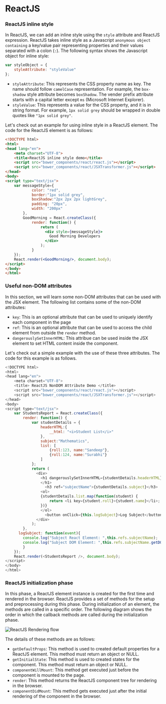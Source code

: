 # ReactJS

### ReactJS inline style

In ReactJS, we can add an inline style using the `style` attribute and ReactJS expression. ReactJS takes inline style as a Javascript `anonymous object containing` a key/value pair representing properties and their values separated with a colon (`:`). The following syntax shows the Javascript object for inline style:

```javascript
var styleObject = {
    styleAttribute: "styleValue"
};
```
* `styleAttribute`: This represents the CSS property name as key. The name should follow `camelCase` representation. For example, the `box-shadow` style attribute becomes `boxShadow`. The vender prefix attribute starts with a capital letter except `ms` (Microsoft Internet Explorer).
* `styleValue`: This represents a value for the CSS property, and it is in string format. For example, `1px solid grey` should be wrapped in double quotes like `"1px solid grey"`. 

Let's check out an example for using inline style in a ReactJS element. The code for the ReactJS element is as follows:

```HTML
<!DOCTYPE html>
<html>
<head lang="en">
    <meta charset="UTF-8">
    <title>ReactJS inline style demo</title>
    <script src="bower_components/react/react.js"></script>
    <script src="bower_components/react/JSXTransformer.js"></script>
</head>
<body>
<script type="text/jsx">
    var messageStyle={
            color: "red",
            border:"1px solid grey",
            boxShadow:"2px 2px 2px lightGrey",
            padding: "20px",
            width: "200px"
        },
        GoodMorning = React.createClass({
            render: function() {
                return (
                  <div style={messageStyle}>
                    Good Morning Developers
                  </div>
                );
            }
    });
    React.render(<GoodMorning/>, document.body);
</script>
</body>
</html>
```

### Useful non-DOM attributes

In this section, we will learn some non-DOM attributes that can be used with the JSX element. The following list contains some of the non-DOM attributes:

* `key`: This is an optional attribute that can be used to uniquely identify each component in the page
* `ref`: This is an optional attribute that can be used to access the child element from outside the `render` method.
* `dangerouslySetInnerHTML`: This attribue can be used inside the JSX element to set HTML content inside the component.

Let's check out a simple example with the use of these three attributes. The code for this example is as follows.

```javascript
<!DOCTYPE html>
<html>
<head lang="en">
    <meta charset="UTF-8">
    <title> ReactJS NonDOM Attribute Demo </title>
    <script src="bower_components/react/react.js"></script>
    <script src="bower_components/react/JSXTransformer.js"></script>
</head>
<body>
<script type="text/jsx">
    var StudentsReport = React.createClass({
        render: function() {
            var studentDetails = {
                headerHTML:{
                    __html: "<i>Student List</i>"
                },
                subject:"Mathematics",
                list: [
                    {roll:123, name:"Sandeep"},
                    {roll:124, name:"Surabhi"}
                ]
            };
            return (
              <div>
                <h1 dangerouslySetInnerHTML={studentDetails.headerHTML}>
                </h1>
                  <h3 ref="subjectName">{studentDetails.subject}</h3>
                <ol>
                {studentDetails.list.map(function(student) {
                    return <li key={student.roll}>{student.name}</li>;
                })}
                </ol>
                  <button onClick={this.logSubject}>Log Subject</button>
              </div>
            );
        },
      logSubject: function(event){
        console.log("Subject React Element: ",this.refs.subjectName);
        console.log("Subject DOM Element: ",this.refs.subjectName.getDOMNode());
        }
    });
    React.render(<StudentsReport />, document.body);
</script>
</body>
</html>
```

### ReactJS initialization phase

In this phase, a ReactJS element instance is created for the first time and rendered in the browser. ReactJS provides a set of methods for the setup and preprocessing during this phase. During initialization of an element, the methods are called in a specific order. The following diagram shows the order in which the callback methods are called during the initialization phase.

![ReactJS Rendering flow](https://raw.githubusercontent.com/0xgi/Docs/master/images/reactFlow.jpg)

The details of these methods are as follows:

* `getDefaultProps`: This method is used to created default properties for a ReactJS element. This method must return an object or NULL.
* `getInitialState`: This method is used to created states for the component. This method must return an object or NULL.
* `componentWillMount`: This method get executed just before the component is mounted to the page.
* `render`: This method returns the ReactJS component tree for rendering in the browser.
* `componentDidMount`: This method gets executed just after the initial rendering of the component in the browser.




